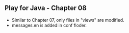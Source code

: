 ## Play for Java - Chapter 08 ##

- Similar to Chapter 07, only files in "views" are modified.
- messages.en is added in conf floder.











